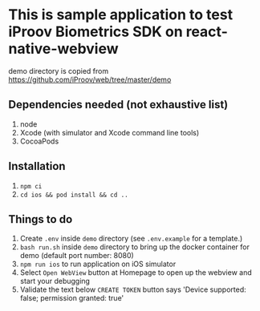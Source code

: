 # This is sample application to test iProov Biometrics SDK on react-native-webview
demo directory is copied from https://github.com/iProov/web/tree/master/demo

## Dependencies needed (not exhaustive list)
1. node
2. Xcode (with simulator and Xcode command line tools)
3. CocoaPods

## Installation
1. `npm ci`
2. `cd ios && pod install && cd ..`

## Things to do
1. Create `.env` inside `demo` directory (see `.env.example` for a template.)
2. `bash run.sh` inside `demo` directory to bring up the docker container for demo (default port number: 8080)
3. `npm run ios` to run application on iOS simulator
4. Select `Open WebView` button at Homepage to open up the webview and start your debugging
5. Validate the text below `CREATE TOKEN` button says 'Device supported: false; permission granted: true'
